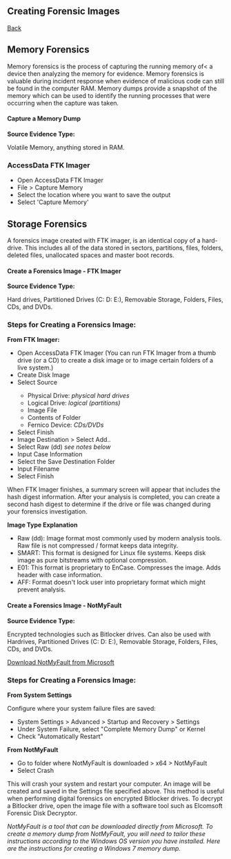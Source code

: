 <h2>Creating Forensic Images</h2>
<a href="forensics">Back</a>

<h2>Memory Forensics</h2>
<p>Memory forensics is the process of capturing the running memory of< a device then analyzing the memory for evidence. Memory forensics is valuable during incident response when evidence of malicious code can still be found in the computer RAM. Memory dumps provide a snapshot of the memory which can be used to identify the running processes that were occurring when the capture was taken.</p>
<div class="intro">
    <h4>Capture a Memory Dump</h4>
<div>
<div class="steps">
    <b>Source Evidence Type:</b>
    <p>Volatile Memory, anything stored in RAM.</p>
    <h3>AccessData FTK Imager</h3>
    <ul>
        <li>Open AccessData FTK Imager</li>
        <li>File > Capture Memory</li>
        <li>Select the location where you want to save the output</li>
        <li>Select 'Capture Memory'</li>
    </ul>
</div>

<h2>Storage Forensics</h2>
<p>A forensics image created with FTK imager, is an identical copy of a hard-drive. This includes all of the data stored in sectors, partitions, files, folders, deleted files, unallocated spaces and master boot records.</p>

<div class="intro">
    <h4>Create a Forensics Image - FTK Imager</h4>
</div>

<div class="steps">
    <b>Source Evidence Type:</b>
    <p>Hard drives, Partitioned Drives (C: D: E:), Removable Storage, Folders, Files, CDs, and DVDs.</p>
    <h3>Steps for Creating a Forensics Image:</h3>
    <b>From FTK Imager:</b>
    <ul>
        <li>Open AccessData FTK Imager (You can run FTK Imager from a thumb drive (or a CD) to create a disk image or to image certain folders of a live system.)</li>
        <li>Create Disk Image</li>
        <li>Select Source</li>
            <ul>
                <li>Physical Drive: <em>physical hard drives</em></li>
                <li>Logical Drive: <em>logical (partitions)</em></li>
                <li>Image File</li>
                <li>Contents of Folder</li>
                <li>Fernico Device: <em>CDs/DVDs</em></li>
            </ul>
        <li>Select Finish</li>
        <li>Image Destination > Select Add..</li>
        <li>Select Raw (dd) <em>see notes below</em></li>
        <li>Input Case Information</li>
        <li>Select the Save Destination Folder</li>
        <li>Input Filename</li>
        <li>Select Finish</li>
    </ul>
    <p>When FTK Imager finishes, a summary screen will appear that includes the hash digest information. After your analysis is completed, you can create a second hash digest to determine if the drive or file was changed during your forensics investigation.</p>
    <b>Image Type Explanation</b>
    <ul>
        <li>Raw (dd): Image format most commonly used by modern analysis tools. Raw file is not compressed / format keeps data integrity.</li>
        <li>SMART: This format is designed for Linux file systems. Keeps disk image as pure bitstreams with optional compression.</li>
        <li>E01: This format is proprietary to EnCase. Compresses the image. Adds header with case information.</li>
        <li>AFF: Format doesn't lock user into proprietary format which might prevent analysis.</li>
    </ul>
</div>

<div class="intro">
    <h4>Create a Forensics Image - NotMyFault</h4>
</div>

<div class="steps">
    <b>Source Evidence Type:</b>
    <p>Encrypted technologies such as Bitlocker drives. Can also be used with Hardrives, Partitioned Drives (C: D: E:), Removable Storage, Folders, Files, CDs, and DVDs.</p>
    <p><a href="https://docs.microsoft.com/en-us/sysinternals/downloads/notmyfault" target="_blank">Download NotMyFault from Microsoft</a></p>
    <h3>Steps for Creating a Forensics Image:</h3>
    <b>From System Settings</b>
    <p>Configure where your system failure files are saved:</p>
    <ul>
        <li>System Settings > Advanced > Startup and Recovery > Settings</li>
        <li>Under System Failure, select "Complete Memory Dump" or Kernel</li>
        <li>Check "Automatically Restart"</li>
    </ul>
    <b>From NotMyFault</b>
    <ul>
        <li>Go to folder where NotMyFault is downloaded > x64 > NotMyFault</li>
        <li>Select Crash</li>
    </ul>
    <p>This will crash your system and restart your computer. An image will be created and saved in the Settings file specified above. This method is useful when performing digital forensics on encrypted Bitlocker drives. To decrypt a Bitlocker drive, open the image file with a software tool such as Elcomsoft Forensic Disk Decryptor.</p>
    <p><em>NotMyFault is a tool that can be downloaded directly from Microsoft. To create a memory dump from NotMyFault, you will need to tailor these instructions according to the Windows OS version you have installed. Here are the instructions for creating a Windows 7 memory dump.</em></p>
</div>